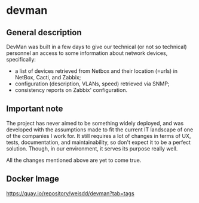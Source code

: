 # devman

## General description

DevMan was built in a few days to give our technical (or not so technical) personnel an access to some information about network devices, specifically:

* a list of devices retrieved from Netbox and their location (=urls) in NetBox, Cacti, and Zabbix;
* configuration (description, VLANs, speed) retrieved via SNMP;
* consistency reports on Zabbix' configuration.

## Important note

The project has never aimed to be something widely deployed, and was developed with the assumptions made to fit the current IT landscape of one of the companies I work for. It still requires a lot of changes in terms of UX, tests, documentation, and maintainability, so don't expect it to be a perfect solution. Though, in our environment, it serves its purpose really well.

All the changes mentioned above are yet to come true.

## Docker Image

<https://quay.io/repository/weisdd/devman?tab=tags>
